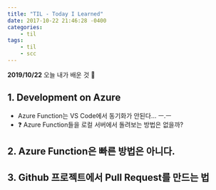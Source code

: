 ```yaml
---
title: "TIL - Today I Learned"
date: 2017-10-22 21:46:28 -0400
categories: 
    - til
tags:
    - til
    - scc
---
```


**2019/10/22**
오늘 내가 배운 것 🌟

## 1. Development on Azure
* Azure Function는 VS Code에서 동기화가 안된다... ㅡ.ㅡ
* ❓ Azure Function들을 로컬 서버에서 돌려보는 방법은 없을까?

## 2. Azure Function은 빠른 방법은 아니다.

## 3. Github 프로젝트에서 Pull Request를 만드는 법